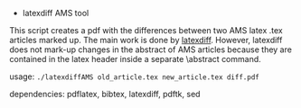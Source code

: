 * latexdiff AMS tool

This script creates a pdf with the differences between two AMS latex
.tex articles marked up. The main work is done by
[latexdiff](https://github.com/ftilmann/latexdiff). However, latexdiff
does not mark-up changes in the abstract of AMS articles because they
are contained in the latex header inside a separate \abstract command.

usage: `./latexdiffAMS old_article.tex new_article.tex diff.pdf`

dependencies: pdflatex, bibtex, latexdiff, pdftk, sed



